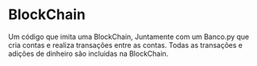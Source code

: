 # BlockChain
 Um código que imita uma BlockChain, Juntamente com um Banco.py que cria contas e realiza transações entre as contas. Todas as transações e adições de dinheiro são incluidas na BlockChain.
